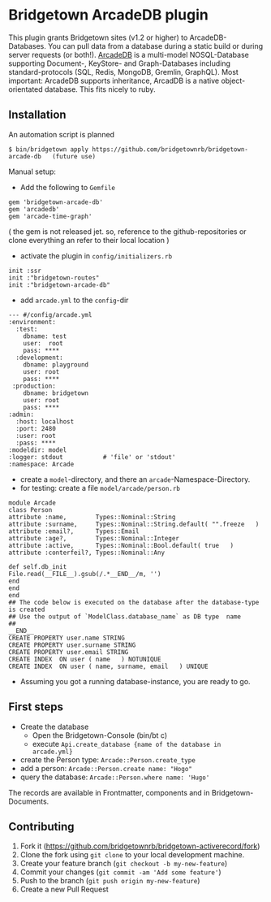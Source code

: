 # Bridgetown ArcadeDB plugin

This plugin grants Bridgetown sites (v1.2 or higher) to ArcadeDB-Databases. You can pull data from a database during a static build or during server requests (or both!). [ArcadeDB](https://arcadedb.com/) is a multi-model NOSQL-Database supporting Document-, KeyStore- 
and  Graph-Databases including standard-protocols (SQL, Redis, MongoDB, Gremlin, GraphQL). Most important: ArcadeDB supports inheritance,
ArcadDB is a native object-orientated database. This fits nicely to ruby. 

## Installation

An automation script is planned

```shell
$ bin/bridgetown apply https://github.com/bridgetownrb/bridgetown-arcade-db   (future use)
```

Manual setup:

* Add the following to `Gemfile` 
```
gem 'bridgetown-arcade-db'
gem 'arcadedb'
gem 'arcade-time-graph'
```
( the gem is not released jet. so, reference to the github-repositories or clone everything an refer to their local location ) 
* activate the plugin in `config/initializers.rb`
```
init :ssr
init :"bridgetown-routes"
init :"bridgetown-arcade-db"
```

* add `arcade.yml` to the `config`-dir
```
--- #/config/arcade.yml
:environment:
  :test:
    dbname: test
    user:  root
    pass: ****
  :development:
    dbname: playground
    user: root
    pass: ****      
 :production:
    dbname: bridgetown
    user: root
    pass: ****      
:admin:
  :host: localhost
  :port: 2480
  :user: root
  :pass: ****
:modeldir: model
:logger: stdout           # 'file' or 'stdout'
:namespace: Arcade
```

* create a `model`-directory, and there an `arcade`-Namespace-Directory.
* for testing: create a file `model/arcade/person.rb`
```
module Arcade
class Person
attribute :name,        Types::Nominal::String
attribute :surname,     Types::Nominal::String.default( "".freeze   )
attribute :email?,      Types::Email
attribute :age?,        Types::Nominal::Integer
attribute :active,      Types::Nominal::Bool.default( true   )
attribute :conterfeil?, Types::Nominal::Any

def self.db_init
File.read(__FILE__).gsub(/.*__END__/m, '')
end
end
end
## The code below is executed on the database after the database-type is created
## Use the output of `ModelClass.database_name` as DB type  name
##
__END__
CREATE PROPERTY user.name STRING
CREATE PROPERTY user.surname STRING
CREATE PROPERTY user.email STRING
CREATE INDEX  ON user ( name   ) NOTUNIQUE
CREATE INDEX  ON user ( name, surname, email   ) UNIQUE
```

* Assuming you got a running database-instance, you are ready to go.

## First steps

* Create the database 
  * Open the Bridgetown-Console (bin/bt c)
  * execute `Api.create_database {name of the database in arcade.yml}`
* create the  Person type: `Arcade::Person.create_type`
* add a person: `Arcade::Person.create name: "Hogo"`
* query the database: `Arcade::Person.where name: 'Hugo'`

The records are available in Frontmatter, components and in Bridgetown-Documents. 


## Contributing

1. Fork it (https://github.com/bridgetownrb/bridgetown-activerecord/fork)
2. Clone the fork using `git clone` to your local development machine.
3. Create your feature branch (`git checkout -b my-new-feature`)
4. Commit your changes (`git commit -am 'Add some feature'`)
5. Push to the branch (`git push origin my-new-feature`)
6. Create a new Pull Request
